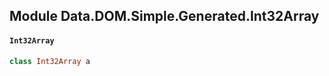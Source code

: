 ## Module Data.DOM.Simple.Generated.Int32Array

#### `Int32Array`

``` purescript
class Int32Array a
```


